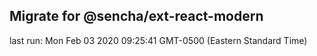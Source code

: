 ## Migrate for @sencha/ext-react-modern

last run: Mon Feb 03 2020 09:25:41 GMT-0500 (Eastern Standard Time)
